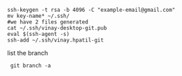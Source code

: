 
````
ssh-keygen -t rsa -b 4096 -C "example-email@gmail.com"
mv key-name* ~/.ssh/
#we have 2 files generated 
cat ~/.ssh/vinay-desktop-git.pub
eval $(ssh-agent -s)
ssh-add ~/.ssh/vinay.hpatil-git

````



list the branch
````
 git branch -a
`````
